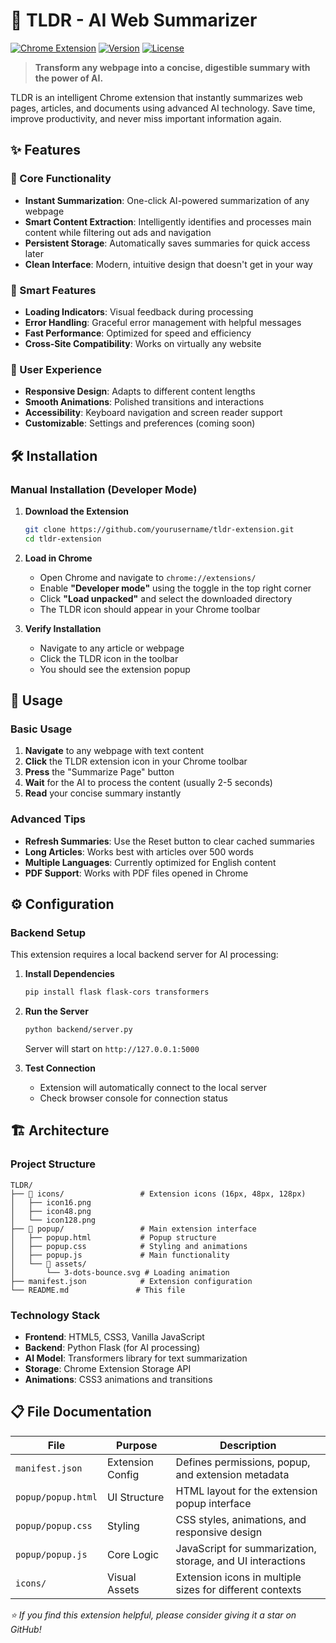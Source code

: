 # 📄 TLDR - AI Web Summarizer

[![Chrome Extension](https://img.shields.io/badge/Chrome-Extension-blue.svg)](https://chrome.google.com/webstore)
[![Version](https://img.shields.io/badge/version-1.0-green.svg)](https://github.com/yourusername/tldr)
[![License](https://img.shields.io/badge/license-MIT-blue.svg)](LICENSE)

> **Transform any webpage into a concise, digestible summary with the power of AI.**

TLDR is an intelligent Chrome extension that instantly summarizes web pages, articles, and documents using advanced AI technology. Save time, improve productivity, and never miss important information again.

## ✨ Features

### 🚀 Core Functionality

- **Instant Summarization**: One-click AI-powered summarization of any webpage
- **Smart Content Extraction**: Intelligently identifies and processes main content while filtering out ads and navigation
- **Persistent Storage**: Automatically saves summaries for quick access later
- **Clean Interface**: Modern, intuitive design that doesn't get in your way

### 🎯 Smart Features

- **Loading Indicators**: Visual feedback during processing
- **Error Handling**: Graceful error management with helpful messages
- **Fast Performance**: Optimized for speed and efficiency
- **Cross-Site Compatibility**: Works on virtually any website

### 🎨 User Experience

- **Responsive Design**: Adapts to different content lengths
- **Smooth Animations**: Polished transitions and interactions
- **Accessibility**: Keyboard navigation and screen reader support
- **Customizable**: Settings and preferences (coming soon)

## 🛠️ Installation

### Manual Installation (Developer Mode)

1. **Download the Extension**

   ```bash
   git clone https://github.com/yourusername/tldr-extension.git
   cd tldr-extension
   ```

2. **Load in Chrome**

   - Open Chrome and navigate to `chrome://extensions/`
   - Enable **"Developer mode"** using the toggle in the top right corner
   - Click **"Load unpacked"** and select the downloaded directory
   - The TLDR icon should appear in your Chrome toolbar

3. **Verify Installation**
   - Navigate to any article or webpage
   - Click the TLDR icon in the toolbar
   - You should see the extension popup

## 🚀 Usage

### Basic Usage

1. **Navigate** to any webpage with text content
2. **Click** the TLDR extension icon in your Chrome toolbar
3. **Press** the "Summarize Page" button
4. **Wait** for the AI to process the content (usually 2-5 seconds)
5. **Read** your concise summary instantly

### Advanced Tips

- **Refresh Summaries**: Use the Reset button to clear cached summaries
- **Long Articles**: Works best with articles over 500 words
- **Multiple Languages**: Currently optimized for English content
- **PDF Support**: Works with PDF files opened in Chrome

## ⚙️ Configuration

### Backend Setup

This extension requires a local backend server for AI processing:

1. **Install Dependencies**

   ```bash
   pip install flask flask-cors transformers
   ```

2. **Run the Server**

   ```bash
   python backend/server.py
   ```

   Server will start on `http://127.0.0.1:5000`

3. **Test Connection**
   - Extension will automatically connect to the local server
   - Check browser console for connection status

## 🏗️ Architecture

### Project Structure

```
TLDR/
├── 📁 icons/                 # Extension icons (16px, 48px, 128px)
│   ├── icon16.png
│   ├── icon48.png
│   └── icon128.png
├── 📁 popup/                 # Main extension interface
│   ├── popup.html           # Popup structure
│   ├── popup.css            # Styling and animations
│   ├── popup.js             # Main functionality
│   └── 📁 assets/
│       └── 3-dots-bounce.svg # Loading animation
├── manifest.json            # Extension configuration
└── README.md               # This file
```

### Technology Stack

- **Frontend**: HTML5, CSS3, Vanilla JavaScript
- **Backend**: Python Flask (for AI processing)
- **AI Model**: Transformers library for text summarization
- **Storage**: Chrome Extension Storage API
- **Animations**: CSS3 animations and transitions

## 📋 File Documentation

| File               | Purpose          | Description                                                |
| ------------------ | ---------------- | ---------------------------------------------------------- |
| `manifest.json`    | Extension Config | Defines permissions, popup, and extension metadata         |
| `popup/popup.html` | UI Structure     | HTML layout for the extension popup interface              |
| `popup/popup.css`  | Styling          | CSS styles, animations, and responsive design              |
| `popup/popup.js`   | Core Logic       | JavaScript for summarization, storage, and UI interactions |
| `icons/`           | Visual Assets    | Extension icons in multiple sizes for different contexts   |

_⭐ If you find this extension helpful, please consider giving it a star on GitHub!_
